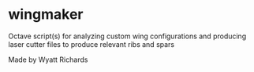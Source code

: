 # wingmaker
Octave script(s) for analyzing custom wing configurations and producing laser cutter files to produce relevant ribs and spars

Made by Wyatt Richards

